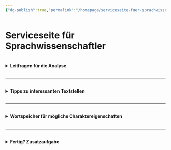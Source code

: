 ```yaml
---
{"dg-publish":true,"permalink":"/homepage/serviceseite-fuer-sprachwissenschaftler/"}
---
```


# Serviceseite für Sprachwissenschaftler

<br>
<details>
    <summary><b>Leitfragen für die Analyse</b></summary>
<ul>
    <li>Welche sprachlichen Besonderheiten fallen auf (Satzbau, Wiederholungen, Interpunktion etc.)?</li>
    <li>Welche Wörter oder Formulierungen wirken besonders auffällig?</li>
    <li>Welche Wirkung erzeugt die Sprache?</li>
    <li>Was verrät die Sprache über Mollwitz’ Denkweise und Persönlichkeit?</li></ul>
</details>
<br>
<hr style="border-color: light grey;">

<br>
<details>
    <summary><b>Tipps zu interessanten Textstellen</b></summary>
<ul>
    <li>Mollwitz verwendet zum Teil eine vulgäre Sprache (z.B. "blöde Kuh" (Z. 9) oder "Drecks-Sau" (Z. 31)). Beschreibe, was der Sprachgebrauch über seinen Charakter verrät.</li><br>
    <li> In Mollwitz´Blogpost lassen sich viele Anglizismen (z.B. "public" (Z. 2) oder "Topic" (Z. 1)) finden. Erläutere, welche Wirkung Mollwitz mit einem solchen Sprachgebrauch bei seinen Lesern erzielen möchte.</li><br>
    <li>Es ist auffällig, dass Mollwitz das Wort "riesen" (Z. 10, Z. 25, Z. 28) häufig wiederholt. Erkläre, warum er dieses Wort mehrfach verwendet und was das über seine Gefühlslage aussagen könnte.</li><br>
    <li>Mollwitz verwendet technische Begriffe wie "IP-Adresse" oder "Ethernet ID" (Z. 16f.), die für viele bestimmt unbekannt sind. Erkläre, welche Eigenschaft Mollwitz besitzen muss, wenn er diese Wörter korrekt verwendet.</li></ul>
</details>
<br>

---

<br>
<details>
    <summary><b>Wortspeicher für mögliche Charaktereigenschaften</b></summary>
<ul>
    <li>unsicher</li>
    <li>rational</li>
    <li>impulsiv</li>
    <li>humorvoll</li>
    <li>überfordert</li>
    <li>selbstbewusst</li>
    <li>reflekiert</li>
    <li>verständnisvoll</li>
    <li>gereizt</li>
    <li>egozentrisch</li>
    <li>empathisch</li>
    <li>emotional</li>
    <li>sensibel</li></ul>
</details><br>

---

<br>
<details>
    <summary><b>Fertig? Zusatzaufgabe</b></summary>
	Als Sprachwissenschaftler gibt es zum Teil auch Überschneidungen mit dem Tätigkeitsbereich eines Medienexperten oder mit dem eines Psychologen. Unterstützen Sie Ihre Kollegen, indem Sie sich auch mit ihren Leitfragen beschäftigen.<br><br>
	<u>Leitfragen des Psychologen</u>
<ul>
    <li>Wie wirkt Mollwitz auf Sie? Welche Eigenschaften zeigen sich?</li>
    <li>Wie geht er mit anderen Menschen um?</li>
    <li>Welche Gefühle oder Konflikte lassen sich aus seinem Verhalten ableiten?</li>
    <li>Wie geht er mit Frustration oder Ärger um?</li>
    <li>Wie zeigt sich sein Selbstbild oder sein Bedürfnis nach Kontrolle, Nähe, Anerkennung?</li></ul>
    <br>
    <u>Leitfragen des Medienexperten</u>
<ul>
    <li>Wie nutzt Mollwitz die sozialen Medien?</li>
    <li> Welche Anzeichen für intensiven oder problematischen Medienkonsum lassen sich finden?</li>
    <li>Welche Auswirkungen hat die Online-Kommunikation auf sein Handeln?</li>
    <li>Welche Beweggründe kann es für Mollwitz’ Mediennutzung geben?</li></ul>
</details>


